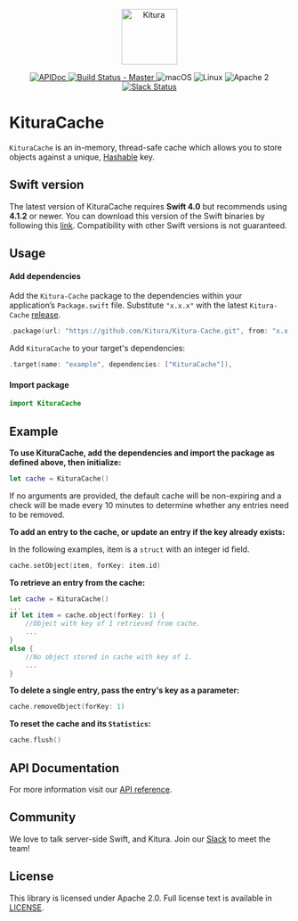 <p align="center">
    <a href="http://kitura.dev/">
        <img src="https://raw.githubusercontent.com/Kitura/Kitura/master/Sources/Kitura/resources/kitura-bird.svg?sanitize=true" height="100" alt="Kitura">
    </a>
</p>


<p align="center">
    <a href="https://kitura.github.io/Kitura-Cache/index.html">
    <img src="https://img.shields.io/badge/apidoc-KituraCache-1FBCE4.svg?style=flat" alt="APIDoc">
    </a>
    <a href="https://travis-ci.org/Kitura/Kitura-Cache">
    <img src="https://travis-ci.org/Kitura/Kitura-Cache.svg?branch=master" alt="Build Status - Master">
    </a>
    <img src="https://img.shields.io/badge/os-macOS-green.svg?style=flat" alt="macOS">
    <img src="https://img.shields.io/badge/os-linux-green.svg?style=flat" alt="Linux">
    <img src="https://img.shields.io/badge/license-Apache2-blue.svg?style=flat" alt="Apache 2">
    <a href="http://swift-at-ibm-slack.mybluemix.net/">
    <img src="http://swift-at-ibm-slack.mybluemix.net/badge.svg" alt="Slack Status">
    </a>
</p>

# KituraCache

`KituraCache` is an in-memory, thread-safe cache which allows you to store objects against a unique, [Hashable](https://developer.apple.com/documentation/swift/hashable) key.

## Swift version
The latest version of KituraCache requires **Swift 4.0** but recommends using **4.1.2** or newer. You can download this version of the Swift binaries by following this [link](https://swift.org/download/). Compatibility with other Swift versions is not guaranteed.

## Usage

#### Add dependencies

Add the `Kitura-Cache` package to the dependencies within your application’s `Package.swift` file. Substitute `"x.x.x"` with the latest `Kitura-Cache` [release](https://github.com/Kitura/Kitura-Cache/releases).

```swift
.package(url: "https://github.com/Kitura/Kitura-Cache.git", from: "x.x.x")
```

Add `KituraCache` to your target's dependencies:

```swift
.target(name: "example", dependencies: ["KituraCache"]),
```

#### Import package

```swift
import KituraCache
```

## Example

**To use KituraCache, add the dependencies and import the package as defined above, then initialize:**
```swift
let cache = KituraCache()
```
If no arguments are provided, the default cache will be non-expiring and a check will be made every 10 minutes to determine whether any entries need to be removed.


**To add an entry to the cache, or update an entry if the key already exists:**

In the following examples, item is a `struct` with an integer id field.
```swift
cache.setObject(item, forKey: item.id)
```


**To retrieve an entry from the cache:**
```swift
let cache = KituraCache()
...
if let item = cache.object(forKey: 1) {
    //Object with key of 1 retrieved from cache.
    ...
}
else {
    //No object stored in cache with key of 1.
    ...
}
```


**To delete a single entry, pass the entry's key as a parameter:**
```swift
cache.removeObject(forKey: 1)
```


**To reset the cache and its `Statistics`:**
```swift
cache.flush()
```

## API Documentation
For more information visit our [API reference](https://kitura.github.io/Kitura-Cache/index.html).

## Community

We love to talk server-side Swift, and Kitura. Join our [Slack](http://swift-at-ibm-slack.mybluemix.net/) to meet the team!

## License
This library is licensed under Apache 2.0. Full license text is available in [LICENSE](https://github.com/Kitura/Kitura-Cache/blob/master/LICENSE.txt).
